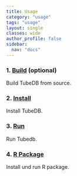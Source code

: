 ```yaml
---
title: Usage
category: "usage"
tags: "usage"
layout: single
classes: wide
author_profile: false
sidebar:
  nav: "docs" 
---
```


### 1. [Build](build) (optional)

Build TubeDB from source.

### 2. [Install](install)

Install TubeDB.

### 3. [Run](run)

Run Tubedb.

### 4. [R Package](rpackage)

Install und run R package.